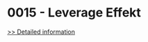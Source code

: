 # 0015 - Leverage Effekt
[>> Detailed information](https://secure.shareit.com/shareit/product.html?productid=300647940&affiliateid=200057808)